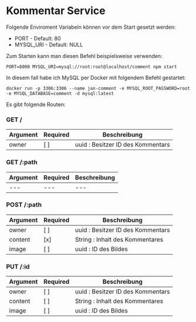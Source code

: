 # Kommentar Service

Folgende Enviroment Variabeln können vor dem Start gesetzt werden:
* PORT - Default: 80
* MYSQL_URI - Default: NULL

Zum Starten kann man diesen Befehl beispielsweise verwenden:
```
PORT=8000 MYSQL_URI=mysql://root:root@localhost/comment npm start
```
In diesem fall habe ich MySQL per Docker mit folgendem Befehl gestartet:
```
docker run -p 3306:3306 --name jan-comment -e MYSQL_ROOT_PASSWORD=root -e MYSQL_DATABASE=comment -d mysql:latest
```

Es gibt folgende Routen:

### GET /
Argument | Required | Beschreibung
---      | ---    | ---
owner    | [ ]    | uuid : Besitzer ID des Kommentars

### GET /:path
Argument | Required | Beschreibung
---      | ---    | ---
---      | ---    | ---

### POST /:path
Argument | Required | Beschreibung
---      | ---    | ---
owner    | [ ]    | uuid    : Besitzer ID des Kommentars
content  | [x]    | String  : Inhalt des Kommentares
image    | [ ]    | uuid    : ID des Bildes

### PUT /:id
Argument | Required | Beschreibung
---      | ---    | ---
owner    | [ ]    | uuid    : Besitzer ID des Kommentars
content  | [ ]    | String  : Inhalt des Kommentares
image    | [ ]    | uuid    : ID des Bildes